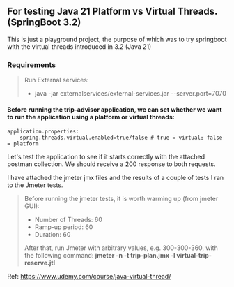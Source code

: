 ## For testing Java 21 Platform vs Virtual Threads. (SpringBoot 3.2)

This is just a playground project, the purpose of which was to try springboot with the virtual threads introduced in
3.2 (Java 21)

### Requirements

> Run External services:
> - java -jar externalservices/external-services.jar --server.port=7070

#### Before running the trip-advisor application, we can set whether we want to run the application using a platform or virtual threads:

    application.properties:
        spring.threads.virtual.enabled=true/false # true = virtual; false = platform

Let's test the application to see if it starts correctly with the attached postman collection.
We should receive a 200 response to both requests.

I have attached the jmeter jmx files and the results of a couple of tests I ran to the Jmeter tests.

> Before running the jmeter tests, it is worth warming up (from jmeter GUI):
> - Number of Threads: 60
> - Ramp-up period: 60
> - Duration: 60
>
> After that, run Jmeter with arbitrary values, e.g. 300-300-360, with the following command:
<strong> jmeter -n -t trip-plan.jmx -l virtual-trip-reserve.jtl</strong>

Ref: https://www.udemy.com/course/java-virtual-thread/
